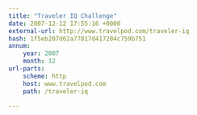 ```yaml
---
title: "Traveler IQ Challenge"
date: 2007-12-12 17:55:16 +0000
external-url: http://www.travelpod.com/traveler-iq
hash: 1f5eb207d62a77817d417204c759b751
annum:
    year: 2007
    month: 12
url-parts:
    scheme: http
    host: www.travelpod.com
    path: /traveler-iq

---
```



